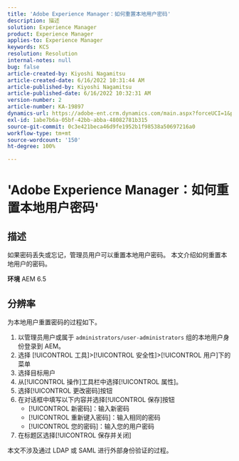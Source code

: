 ```yaml
---
title: 'Adobe Experience Manager：如何重置本地用户密码'
description: 描述
solution: Experience Manager
product: Experience Manager
applies-to: Experience Manager
keywords: KCS
resolution: Resolution
internal-notes: null
bug: false
article-created-by: Kiyoshi Nagamitsu
article-created-date: 6/16/2022 10:31:44 AM
article-published-by: Kiyoshi Nagamitsu
article-published-date: 6/16/2022 10:32:31 AM
version-number: 2
article-number: KA-19897
dynamics-url: https://adobe-ent.crm.dynamics.com/main.aspx?forceUCI=1&pagetype=entityrecord&etn=knowledgearticle&id=d07c5e7f-5fed-ec11-bb3d-000d3a5c4890
exl-id: 1abe7b6a-05bf-42bb-abba-48082781b315
source-git-commit: 0c3e421beca46d9fe1952b1f98538a50697216a0
workflow-type: tm+mt
source-wordcount: '150'
ht-degree: 100%

---
```


# &#39;Adobe Experience Manager：如何重置本地用户密码&#39;

## 描述


如果密码丢失或忘记，管理员用户可以重置本地用户密码。
本文介绍如何重置本地用户的密码。

<b>环境</b>
AEM 6.5


## 分辨率


为本地用户重置密码的过程如下。

1. 以管理员用户或属于 `administrators/user-administrators` 组的本地用户身份登录到 AEM。
2. 选择 [!UICONTROL 工具]>[!UICONTROL 安全性]>[!UICONTROL 用户]下的菜单
3. 选择目标用户
4. 从[!UICONTROL 操作]工具栏中选择[!UICONTROL 属性]。
5. 选择[!UICONTROL 更改密码]按钮
6. 在对话框中填写以下内容并选择[!UICONTROL 保存]按钮
   - [!UICONTROL 新密码]：输入新密码
   - [!UICONTROL 重新键入密码]：输入相同的密码
   - [!UICONTROL 您的密码]：输入您的用户密码
7. 在标题区选择[!UICONTROL 保存并关闭]

本文不涉及通过 LDAP 或 SAML 进行外部身份验证的过程。
